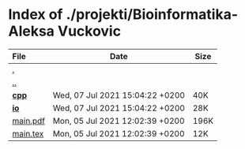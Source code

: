 # Index of ./projekti/Bioinformatika-Aleksa Vuckovic

File | Date | Size
:--- | --- | ---
[.](.) | |
[..](..) | |
[**cpp**](cpp) | Wed, 07 Jul 2021 15:04:22 +0200 | 40K
[**io**](io) | Wed, 07 Jul 2021 15:04:22 +0200 | 28K
[main.pdf](main.pdf) | Mon, 05 Jul 2021 12:02:39 +0200 | 196K
[main.tex](main.tex) | Mon, 05 Jul 2021 12:02:39 +0200 | 12K
